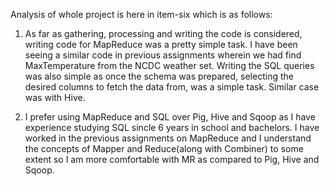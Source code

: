 Analysis of whole project is here in item-six which is as follows:

1) As far as gathering, processing and writing the code is considered, writing code for MapReduce was a pretty simple task. I have been seeing a similar code in previous assignments wherein we had find MaxTemperature from the NCDC weather set. Writing the SQL queries was also simple as once the schema was prepared, selecting the desired columns to fetch the data from, was a simple task. Similar case was with Hive.

2) I prefer using MapReduce and SQL over Pig, Hive and Sqoop as I have experience studying SQL sincle 6 years in school and bachelors. I have worked in the previous assignments on MapReduce and I understand the concepts of Mapper and Reduce(along with Combiner) to some extent so I am more comfortable with MR as compared to Pig, Hive and Sqoop.
